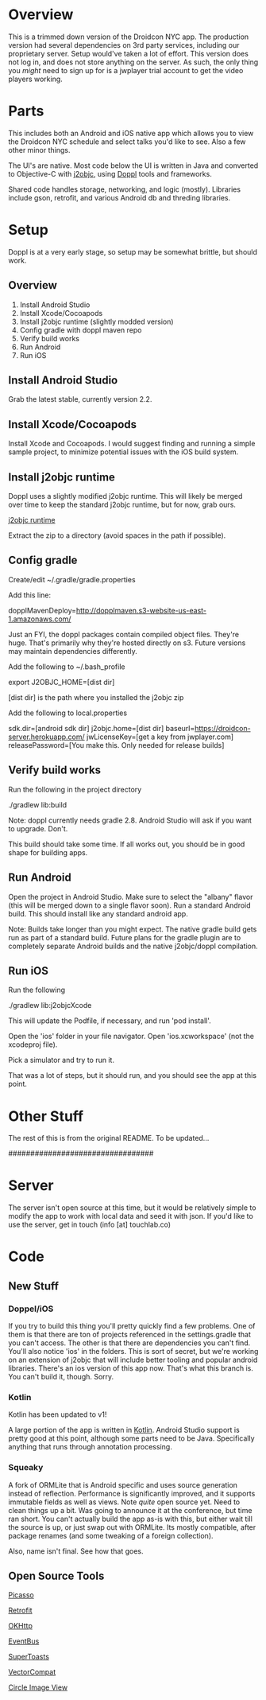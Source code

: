 # Overview

This is a trimmed down version of the Droidcon NYC app. The production version had several dependencies on 3rd party services, including our proprietary server. Setup would've taken a lot of effort.
This version does not log in, and does not store anything on the server. As such, the only thing you *might* need to sign up for is a jwplayer trial account to get the video players working.

# Parts

This includes both an Android and iOS native app which allows you to view the Droidcon NYC schedule and select talks you'd like to see. Also a few other minor things.

The UI's are native. Most code below the UI is written in Java and converted to Objective-C with [j2objc](http://j2objc.org/), using [Doppl](http://doppl.co/) tools and frameworks.

Shared code handles storage, networking, and logic (mostly). Libraries include gson, retrofit, and various Android db and threding libraries.

# Setup

Doppl is at a very early stage, so setup may be somewhat brittle, but should work.

## Overview

1) Install Android Studio
2) Install Xcode/Cocoapods
3) Install j2objc runtime (slightly modded version)
4) Config gradle with doppl maven repo
5) Verify build works
6) Run Android
7) Run iOS

## Install Android Studio

Grab the latest stable, currently version 2.2.

## Install Xcode/Cocoapods

Install Xcode and Cocoapods. I would suggest finding and running a simple sample project, to minimize potential issues with the iOS build system.

## Install j2objc runtime

Doppl uses a slightly modified j2objc runtime. This will likely be merged over time to keep the standard j2objc runtime, but for now, grab ours.

[j2objc runtime](http://dopplmaven.s3-website-us-east-1.amazonaws.com/dist.zip)

Extract the zip to a directory (avoid spaces in the path if possible).

## Config gradle

Create/edit ~/.gradle/gradle.properties

Add this line:

dopplMavenDeploy=http://dopplmaven.s3-website-us-east-1.amazonaws.com/

Just an FYI, the doppl packages contain compiled object files. They're huge. That's primarily why they're hosted directly on s3.
Future versions may maintain dependencies differently.

Add the following to ~/.bash_profile

export J2OBJC_HOME=[dist dir]

[dist dir] is the path where you installed the j2objc zip

Add the following to local.properties

sdk.dir=[android sdk dir]
j2objc.home=[dist dir]
baseurl=https://droidcon-server.herokuapp.com/
jwLicenseKey=[get a key from jwplayer.com]
releasePassword=[You make this. Only needed for release builds]

## Verify build works

Run the following in the project directory

./gradlew lib:build

Note: doppl currently needs gradle 2.8. Android Studio will ask if you want to upgrade. Don't.

This build should take some time. If all works out, you should be in good shape for building apps.

## Run Android

Open the project in Android Studio. Make sure to select the "albany" flavor (this will be merged down to a single flavor soon).
  Run a standard Android build. This should install like any standard android app.

Note: Builds take longer than you might expect. The native gradle build gets run as part of a standard build. Future plans
for the gradle plugin are to completely separate Android builds and the native j2objc/doppl compilation.

## Run iOS

Run the following

./gradlew lib:j2objcXcode

This will update the Podfile, if necessary, and run 'pod install'.

Open the 'ios' folder in your file navigator. Open 'ios.xcworkspace' (not the xcodeproj file).

Pick a simulator and try to run it.

That was a lot of steps, but it should run, and you should see the app at this point.

# Other Stuff

The rest of this is from the original README. To be updated...

#################################

# Server

The server isn't open source at this time, but it would be relatively simple to modify the app to
work with local data and seed it with json.  If you'd like to use the server, get in touch (info [at] touchlab.co)

# Code

## New Stuff

### Doppel/iOS

If you try to build this thing you'll pretty quickly find a few problems.  One of them is that there are ton of projects referenced in the settings.gradle that you can't access.  The other is that there are dependencies you can't find.  You'll also notice 'ios' in the folders.  This is sort of secret, but we're working on an extension of j2objc that will include better tooling and popular android libraries.  There's an ios version of this app now.  That's what this branch is.  You can't build it, though.  Sorry.

### Kotlin

Kotlin has been updated to v1!

A large portion of the app is written in [Kotlin](http://kotlinlang.org/).  Android Studio support is pretty good at this point,
although some parts need to be Java.  Specifically anything that runs through annotation processing.

### Squeaky

A fork of ORMLite that is Android specific and uses source generation instead of reflection.  Performance
is significantly improved, and it supports immutable fields as well as views.  Note *quite* open source
yet.  Need to clean things up a bit.  Was going to announce it at the conference, but time ran short.  You can't actually build the app as-is with this, but either wait till the source is up, or just swap out with ORMLite.  Its mostly compatible, after package renames (and some tweaking of a foreign collection).

Also, name isn't final.  See how that goes.

## Open Source Tools

[Picasso](http://square.github.io/picasso/)

[Retrofit](http://square.github.io/retrofit/)

[OKHttp](http://square.github.io/okhttp/)

[EventBus](https://github.com/greenrobot/EventBus)

[SuperToasts](https://github.com/JohnPersano/SuperToasts)

[VectorCompat](https://github.com/wnafee/vector-compat)

[Circle Image View](https://github.com/hdodenhof/CircleImageView)
